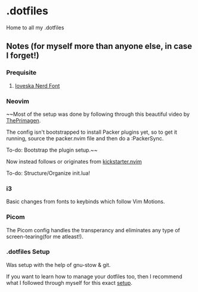 # .dotfiles
Home to all my .dotfiles

## Notes (for myself more than anyone else, in case I forget!)

### Prequisite
1. [Ioveska Nerd Font](https://github.com/ryanoasis/nerd-fonts/releases/download/v3.0.2/IosevkaTerm.zip)

### Neovim 
~~Most of the setup was done by following through this beautiful video by [ThePrimagen](https://www.youtube.com/watch?v=w7i4amO_zaE).

The config isn't bootstrapped to install Packer plugins yet, so to get it running, source the packer.nvim file and then do a :PackerSync.

To-do: Bootstrap the plugin setup.~~

Now instead follows or originates from [kickstarter.nvim](https://github.com/nvim-lua/kickstart.nvim)

To-do: Structure/Organize init.lua!

### i3
Basic changes from fonts to keybinds which follow Vim Motions.

### Picom 
The Picom config handles the transperancy and eliminates any type of screen-tearing(for me atleast!).

### .dotfiles Setup
Was setup with the help of gnu-stow & git.

If you want to learn how to manage your dotfiles too, then I recommend what I followed through myself for this exact [setup](https://www.youtube.com/watch?v=CxAT1u8G7is).



